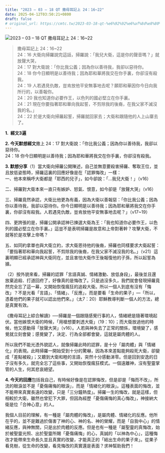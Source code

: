 ```yaml
---
title: "2023 – 03 – 18 QT 撒母耳記上 24：16~22"
date: 2025-04-12T03:50:21+0800
draft: false
# original_url: https://cmtc.tw/2023-03-18-qt-%e6%92%92%e6%af%8d%e8%80%b3%e8%a8%98%e4%b8%8a-24%ef%bc%9a1622
---
```


![2023 – 03 – 18 QT 撒母耳記上 24：16~22](/images/qt.jpg  "2023 – 03 – 18 QT 撒母耳記上 24：16~22")

> 撒母耳記上 24：16~22  
> 24：16 大衛向掃羅說完這話，掃羅說：「我兒大衛，這是你的聲音嗎？」就放聲大哭，  
> 24：17 對大衛說：「你比我公義；因為你以善待我，我卻以惡待你。  
> 24：18 你今日顯明是以善待我；因為耶和華將我交在你手裏，你卻沒有殺我。  
> 24：19 人若遇見仇敵，豈肯放他平安無事地去呢？願耶和華因你今日向我所行的，以善報你。  
> 24：20 我也知道你必要作王，以色列的國必堅立在你手裏。  
> 24：21 現在你要指著耶和華向我起誓，不剪除我的後裔，在我父家不滅沒我的名。」  
> 24：22 於是大衛向掃羅起誓，掃羅就回家去；大衛和跟隨他的人上山寨去了。

**1.  經文3遍**

**2. 今天默想經文**撒上 24：17 對大衛說：「你比我公義；因為你以善待我，我卻以惡待你。  
24：18 你今日顯明是以善待我；因為耶和華將我交在你手裏，你卻沒有殺我。

**3. 默想分享**（1）當大衛向掃羅公開陳述，自己並無意要殺害掃羅、奪取王位，並且放低姿態時，掃羅這裏的回應好像是在「認罪悔改」一樣：  
一、他本來稱呼大衛都是「耶西的兒子」，如今卻說：「…我兒大衛！」（v16）

二、掃羅對大衛本來一直只有嫉妒、怒氣、恨意，如今卻是「放聲大哭」（v16）

三、掃羅竟然承認，大衛比他更為有義，因為大衛以善報惡：「你比我公義；因為你以善待我，我卻以惡待你。你今日顯明是以善待我；因為耶和華將我交在你手裏，你卻沒有殺我。人若遇見仇敵，豈肯放他平安無事地去呢？」（v17~19）

四、更誇張的是，掃羅公開承認神已揀選大衛為王：「我也知道你必要作王，以色列的國必堅立在你手裏。」這豈不是表明掃羅是故意和上帝對著幹？攻擊大衛，不就等於是攻擊上帝嗎？

五、如同約拿單也與大衛立約，求大衛恩待他的後裔，掃羅也同樣要求大衛起誓：「要指著耶和華向我起誓，不剪除我的後裔，在我父家不滅沒我的名。」（v21）這裏明顯已經承認神與大衛同在，並且害怕大衛作王後報復他的子孫，所以起誓為據。

（2）按外貌來看，掃羅的認罪「言語真誠、情緒激動、放低身段」，最後並且還放棄追殺、打道回府了，好像真的是悔改了。只是過沒多久，我們就會發現掃羅竟然完全忘了這一幕，又開始恢復瘋狂的追殺大衛。所以一個人到底有沒有「悔改」？不是光看「言語」、「情緒」、「反應」，而是要看「生命的果子」—「所以，憑着他們的果子就可以認出他們來。」（太7：20）耶穌教導判斷一個人的方法，總是真實有效。

《撒母耳記上綜合解讀》──掃羅是一個跟隨感覺行事的人，情緒總是隨著環境起伏。當他嫉恨大衛的時候，「用槍想要刺透大衛」（19：10）；而大衛放過他的時候，他又感動得「放聲大哭」（v16）。人若與神失去了正常的關係，環境變了，感覺就立刻會變；感覺變了，決定、行為全部都會變，這就是屬肉體的人。

所以我們不能光憑外貌認人，就像掃羅此時的認罪，是十分「屬肉體」與「情緒化」的表現。此時掃羅一開始受到十分的驚嚇，因為本來差點能夠殺死大衛，卻變成「差點被殺」；又聽到大衛和睦的言語，突然十分感動涕零。但是回到安逸的日子沒有多久，就完全忘了這些事，又開始恢復瘋狂模式。一個遠離神，沒有聖靈掌管的人生，何其悲哀絕望。

**4. 今天的回應**包括我自己，有時候好像是在認罪悔改，但是卻是「悔而不改」，所流的眼淚並不是「憂傷痛悔的眼淚」，而是「情緒化的眼淚」。這種表面的悔改，並不能帶來真實長遠的改變，只是「三分鐘熱度」。掃羅一生的悔改，就是這樣，但相較於大衛，雖然也曾犯下大罪，但因為經歷「憂傷痛悔的真心悔改」，神接納大衛是位「合神心意」的人。

我個人目前的理解，有一種是「屬肉體的悔改」，是屬肉體、情緒化的反應。他所在乎的，並不是難過於傷害了神的心、神的名、神的榮耀，而是「自我中心」的情緒反應，與神無關，只是出於肉體的反應。但是也有一種是「屬聖靈的真悔改，始於被聖靈光照、出於聖靈所賜「憂傷痛悔」的心，真誠的「以神為中心」，這種悔改才能帶來生命長久並且真實的改變，才能真正的「結出生命的果子來」。從果子看見樹，從生命的改變，看見悔改的真實還是表面？求神幫助我們！